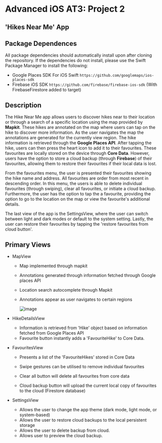 # Advanced iOS AT3: Project 2 

## 'Hikes Near Me' App

## Package Dependences

All package dependencies should automatically install upon after cloning the repository.
If the dependencies do not install, please use the Swift Package Manager to install the following:

- Google Places SDK For iOS Swift ``` https://github.com/googlemaps/ios-places-sdk ```
- Firebase iOS SDK ``` https://github.com/firebase/firebase-ios-sdk ``` (With FirebaseFirestore added to target)

## Description

The Hike Near Me app allows users to discover hikes near to their location or through a search of a specific location using the map provided by **Mapkit**.
These hikes are annotated on the map where users can tap on the hike to discover more information. As the user navigates the map the annotations are generated for the currently view region. The hike information is retrieved through the **Google Places API**. After tapping the hike, users can then press the heart icon to add it to their favourites. These favourites are locally stored on the device through **Core Data**. However, users have the option to store a cloud backup (through **Firebase**) of their favourites, allowing them to restore their favourites if their local data is lost.

From the favourites menu, the user is presented their favourites showing the hike name and address. All favourites are order from most recent in descending order. In this menu, the users is able to delete individual favourites (through swiping), clear all favourites, or initiate a cloud backup. Furthermore, the user has the option to tap the a favourite, providing the option to go to the location on the map or view the favourite's additional details.

The last view of the app is the SettingsView, where the user can switch between light and dark modes or default to the system setting. Lastly, the user can restore their favourites by tapping the 'restore favourites from cloud button'.

## Primary Views

- MapView
  - Map implemented through mapkit
  - Annotations generated through information fetched through Google places API
  - Location search autocomplete through Mapkit
  - Annotations appear as user navigates to certain regions
 
    ![image](https://github.com/user-attachments/assets/f92374b1-0390-49e8-a804-b16ed64b6e35)

 
- HikeDetailsView
  - Information is retrieved from 'Hike' object based on information fetched from Google Places API
  - Favourite button instantly adds a 'FavouriteHike' to Core Data.
 
- FavouritesView
  - Presents a list of the 'FavouriteHikes' stored in Core Data
  - Swipe gestures can be utilised to remove individual favourites
  - Clear all button will delete all favourites from core data

  - Cloud backup button will upload the current local copy of favourites to the cloud (Firestore database)
 
- SettingsView
  -  Allows the user to change the app theme (dark mode, light mode, or system-based)
  -  Allows the user to restore cloud backups to the local persistent storage
  -  Allows the user to delete backup from cloud.
  -  Allows user to preview the cloud backup.
